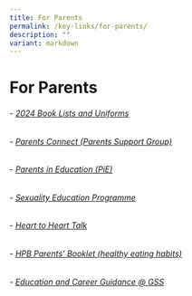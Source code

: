 ```yaml
---
title: For Parents
permalink: /key-links/for-parents/
description: ""
variant: markdown
---
```

# For Parents

###### - [2024 Book Lists and Uniforms](https://greenridgesec.moe.edu.sg/book-list-and-uniform/)
###### - [Parents Connect (Parents Support Group)](https://cms.isomer.gov.sg/parents/gss-parents-connect/)
###### - [Parents in Education (PiE)](https://cms.isomer.gov.sg/parents/parents-in-education-pie/)
###### - [Sexuality Education Programme](https://greenridgesec.moe.edu.sg/parents/sex-education/)
###### - [Heart to Heart Talk](https://cms.isomer.gov.sg/parents/heart-to-heart-talk/)
###### - [HPB Parents’ Booklet (healthy eating habits)](https://www.hpb.gov.sg/HOPPortal/programmes-article/3088)
###### - [Education and Career Guidance @ GSS](https://cms.isomer.gov.sg/parents/education-and-career-guidance/)